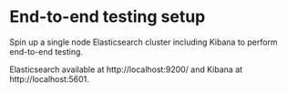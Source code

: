 # End-to-end testing setup

Spin up a single node Elasticsearch cluster including Kibana to perform end-to-end testing.

Elasticsearch available at http://localhost:9200/ and Kibana at http://localhost:5601.